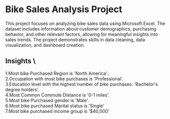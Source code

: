 # Bike Sales Analysis Project
This project focuses on analyzing bike sales data using Microsoft Excel. The dataset includes information about customer demographics, purchasing behavior, and other relevant factors, allowing for meaningful insights into sales trends. The project demonstrates skills in data cleaning, data visualization, and dashboard creation.

## Insights \
1.Most bike Purchased Region is 'North America'.\
2.Occupation with most bike purchases is 'Professional'.\
3.Education level with the highest number of bike purchases: 'Bachelor's degree holders'.\
4.Most Common Commute Distance is '0-1 miles'.\
5.Most bike Purchased gender is 'Male'.\
6.Most bike purchased Marital status is 'Single'\
7.Most bike purchased income group is '$40,000'
